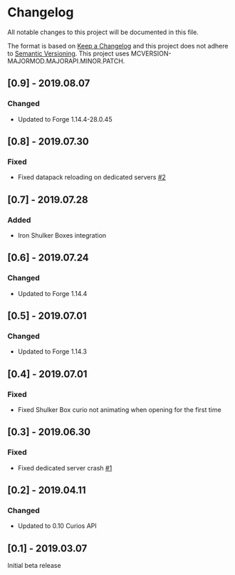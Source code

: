 # Changelog
All notable changes to this project will be documented in this file.

The format is based on [Keep a Changelog](http://keepachangelog.com/en/1.0.0/) and this project does not adhere to [Semantic Versioning](http://semver.org/spec/v2.0.0.html).
This project uses MCVERSION-MAJORMOD.MAJORAPI.MINOR.PATCH.

## [0.9] - 2019.08.07
### Changed
- Updated to Forge 1.14.4-28.0.45

## [0.8] - 2019.07.30
### Fixed
- Fixed datapack reloading on dedicated servers [#2](https://github.com/TheIllusiveC4/CuriousShulkerBoxes/issues/2)

## [0.7] - 2019.07.28
### Added
- Iron Shulker Boxes integration

## [0.6] - 2019.07.24
### Changed
- Updated to Forge 1.14.4

## [0.5] - 2019.07.01
### Changed
- Updated to Forge 1.14.3

## [0.4] - 2019.07.01
### Fixed
- Fixed Shulker Box curio not animating when opening for the first time

## [0.3] - 2019.06.30
### Fixed
- Fixed dedicated server crash [#1](https://github.com/TheIllusiveC4/CuriousShulkerBoxes/issues/1)

## [0.2] - 2019.04.11
### Changed
- Updated to 0.10 Curios API

## [0.1] - 2019.03.07
Initial beta release
